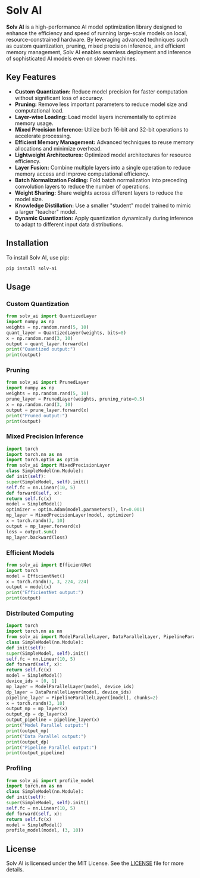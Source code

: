 # Solv AI

**Solv AI** is a high-performance AI model optimization library designed to enhance the efficiency and speed of running large-scale models on local, resource-constrained hardware. By leveraging advanced techniques such as custom quantization, pruning, mixed precision inference, and efficient memory management, Solv AI enables seamless deployment and inference of sophisticated AI models even on slower machines.

## Key Features

- **Custom Quantization:** Reduce model precision for faster computation without significant loss of accuracy.
- **Pruning:** Remove less important parameters to reduce model size and computational load.
- **Layer-wise Loading:** Load model layers incrementally to optimize memory usage.
- **Mixed Precision Inference:** Utilize both 16-bit and 32-bit operations to accelerate processing.
- **Efficient Memory Management:** Advanced techniques to reuse memory allocations and minimize overhead.
- **Lightweight Architectures:** Optimized model architectures for resource efficiency.
- **Layer Fusion:** Combine multiple layers into a single operation to reduce memory access and improve computational efficiency.
- **Batch Normalization Folding:** Fold batch normalization into preceding convolution layers to reduce the number of operations.
- **Weight Sharing:** Share weights across different layers to reduce the model size.
- **Knowledge Distillation:** Use a smaller "student" model trained to mimic a larger "teacher" model.
- **Dynamic Quantization:** Apply quantization dynamically during inference to adapt to different input data distributions.

## Installation

To install Solv AI, use pip:
```bash
pip install solv-ai
```

## Usage

### Custom Quantization
```python
from solv_ai import QuantizedLayer
import numpy as np
weights = np.random.rand(5, 10)
quant_layer = QuantizedLayer(weights, bits=8)
x = np.random.rand(3, 10)
output = quant_layer.forward(x)
print("Quantized output:")
print(output)
```

### Pruning
```python
from solv_ai import PrunedLayer
import numpy as np
weights = np.random.rand(5, 10)
prune_layer = PrunedLayer(weights, pruning_rate=0.5)
x = np.random.rand(3, 10)
output = prune_layer.forward(x)
print("Pruned output:")
print(output)
```

### Mixed Precision Inference
```python
import torch
import torch.nn as nn
import torch.optim as optim
from solv_ai import MixedPrecisionLayer
class SimpleModel(nn.Module):
def init(self):
super(SimpleModel, self).init()
self.fc = nn.Linear(10, 5)
def forward(self, x):
return self.fc(x)
model = SimpleModel()
optimizer = optim.Adam(model.parameters(), lr=0.001)
mp_layer = MixedPrecisionLayer(model, optimizer)
x = torch.randn(3, 10)
output = mp_layer.forward(x)
loss = output.sum()
mp_layer.backward(loss)
```

### Efficient Models
```python
from solv_ai import EfficientNet
import torch
model = EfficientNet()
x = torch.randn(3, 3, 224, 224)
output = model(x)
print("EfficientNet output:")
print(output)
```

### Distributed Computing
```python
import torch
import torch.nn as nn
from solv_ai import ModelParallelLayer, DataParallelLayer, PipelineParallelLayer
class SimpleModel(nn.Module):
def init(self):
super(SimpleModel, self).init()
self.fc = nn.Linear(10, 5)
def forward(self, x):
return self.fc(x)
model = SimpleModel()
device_ids = [0, 1]
mp_layer = ModelParallelLayer(model, device_ids)
dp_layer = DataParallelLayer(model, device_ids)
pipeline_layer = PipelineParallelLayer([model], chunks=2)
x = torch.randn(3, 10)
output_mp = mp_layer(x)
output_dp = dp_layer(x)
output_pipeline = pipeline_layer(x)
print("Model Parallel output:")
print(output_mp)
print("Data Parallel output:")
print(output_dp)
print("Pipeline Parallel output:")
print(output_pipeline)
```

### Profiling
```python
from solv_ai import profile_model
import torch.nn as nn
class SimpleModel(nn.Module):
def init(self):
super(SimpleModel, self).init()
self.fc = nn.Linear(10, 5)
def forward(self, x):
return self.fc(x)
model = SimpleModel()
profile_model(model, (3, 10))
```

## License

Solv AI is licensed under the MIT License. See the [LICENSE](LICENSE) file for more details.